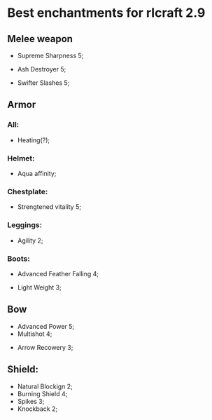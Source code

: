 # Best enchantments for rlcraft 2.9


## Melee weapon

- Supreme Sharpness 5;
<!-- - Lifesteal 2; -->
<!-- - Envenomed 3; -->
- Ash Destroyer 5;
<!-- - Rune: Piercing Capabilities 4; -->
- Swifter Slashes 5;
<!-- - Arc Slash 3; -->
<!-- - Supreme Fire Aspect 2; -->
<!-- - Viper 5; -->
<!-- - Atomic Deconstructor 2; -->
<!-- - Vampirism 2; -->
<!-- - Unbreaking 3; -->
<!-- - Advanced Mending; -->
<!-- - Advanced Looting 3; -->
<!-- - Parry; -->
<!-- - Upgraded Potentials; -->
<!-- - Subject P.E. 5; -->

## Armor 

### All:
<!-- - Advanced Protection 4; -->
<!-- - Advanced Mending -->
<!-- - Unbreaking 3; -->
<!-- - Advanced Thorns 3(?); -->
- Heating(?);

### Helmet:
<!-- - Respiration 3; -->
- Aqua affinity;

### Chestplate:
- Strengtened vitality 5;
<!-- - Inner Berserk 4; -->

### Leggings:
- Agility 2;

### Boots:
- Advanced Feather Falling 4;
<!-- - Depth Strider 3; -->
- Light Weight 3;
<!-- - Double Jump; -->
<!-- - High Jump 2; -->
<!-- - Wall Running(?); -->


## Bow

- Advanced Power 5;
- Multishot 4;
<!-- - Rune: Arrow Piecing 4; -->
<!-- - Rapid Fire 2; -->
- Arrow Recowery 3;
<!-- - Strafe 4; -->
<!-- - Adept 3; -->
<!-- - Advanced Mending; -->
<!-- - Unbreakign 3; -->
<!-- - Range; -->
<!-- - Scope; -->


## Shield: 

<!-- - Emowered Defence 2; -->
- Natural Blockign 2;
- Burning Shield 4;
- Spikes 3;
- Knockback 2;
<!-- - Unbreaking 3; -->
<!-- - Advanced Mending; -->
